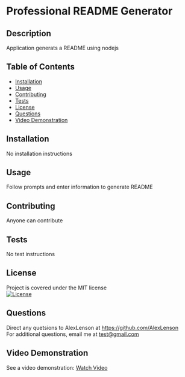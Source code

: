 # Professional README Generator

## Description
Application generats a README using nodejs

## Table of Contents
- [Installation](#installation)
- [Usage](#usage)
- [Contributing](#contributing)
- [Tests](#tests)
- [License](#license)
- [Questions](#questions)
- [Video Demonstration](#video-demonstration)

## Installation
No installation instructions

## Usage
Follow prompts and enter information to generate README

## Contributing
Anyone can contribute

## Tests
No test instructions

## License
Project is covered under the MIT license  
[![License](https://img.shields.io/badge/License-MIT-brightgreen)](https://opensource.org/licenses/MIT)

## Questions
Direct any quetsions to AlexLenson at https://github.com/AlexLenson  
For additional questions, email me at test@gmail.com

## Video Demonstration
See a video demonstration: [Watch Video](https://drive.google.com/file/d/11g129cH3oy8SUJBek0EY4qKmpz-7q6of/view)